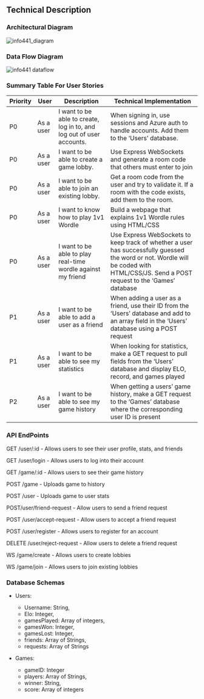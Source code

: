 ## Technical Description
### Architectural Diagram
![info441_diagram](https://github.com/info441-sp24/final-project-isaxena02/assets/114948976/04732870-7c49-4417-9ff0-f7daf60ab685)

### Data Flow Diagram
![info441 dataflow](https://github.com/info441-sp24/final-project-isaxena02/assets/81937831/2353101a-35a4-4c55-9c44-7f5865222b77)
### Summary Table For User Stories
| Priority | User       | Description                                                   | Technical Implementation                                                                                           |
|----------|------------|---------------------------------------------------------------|--------------------------------------------------------------------------------------------------------------------|
| P0       | As a user  | I want to be able to create, log in to, and log out of user accounts. | When signing in, use sessions and Azure auth to handle accounts. Add them to the ‘Users’ database.                  |
| P0       | As a user  | I want to be able to create a game lobby.                     | Use Express WebSockets and generate a room code that others must enter to join                                     |
| P0       | As a user  | I want to be able to join an existing lobby.                  | Get a room code from the user and try to validate it. If a room with the code exists, add them to the room.         |
| P0       | As a user  | I want to know how to play 1v1 Wordle                         | Build a webpage that explains 1v1 Wordle rules using HTML/CSS                                                      |
| P0       | As a user  | I want to be able to play real-time wordle against my friend  | Use Express WebSockets to keep track of whether a user has successfully guessed the word or not. Wordle will be coded with HTML/CSS/JS. Send a POST request to the ‘Games’ database |
| P1       | As a user  | I want to be able to add a user as a friend                   | When adding a user as a friend, use their ID from the ‘Users’ database and add to an array field in the ‘Users’ database using a POST request |
| P1       | As a user  | I want to be able to see my statistics                        | When looking for statistics, make a GET request to pull fields from the ‘Users’ database and display ELO, record, and games played |
| P2       | As a user  | I want to be able to see my game history                      | When getting a users’ game history, make a GET request to the ‘Games’ database where the corresponding user ID is present |

### API EndPoints
GET /user/:id - Allows users to see their user profile, stats, and friends

GET /user/login - Allows users to log into their account

GET /game/:id - Allows users to see their game history

POST /game - Uploads game to history

POST /user - Uploads game to user stats

POST/user/friend-request - Allow users to send a friend request

POST /user/accept-request - Allow users to accept a friend request

POST /user/register - Allows users to register for an account

DELETE /user/reject-request - Allow users to delete a friend request

WS /game/create - Allows users to create lobbies

WS /game/join - Allows users to join existing lobbies

### Database Schemas
- Users:
    * Username: String,
    * Elo: Integer,
    * gamesPlayed: Array of integers,
    * gamesWon: Integer,
    * gamesLost: Integer,
    * friends: Array of Strings,
    * requests: Array of Strings

- Games:
    * gameID: Integer
  * players: Array of Strings,
  * winner: String,
  * score: Array of integers
